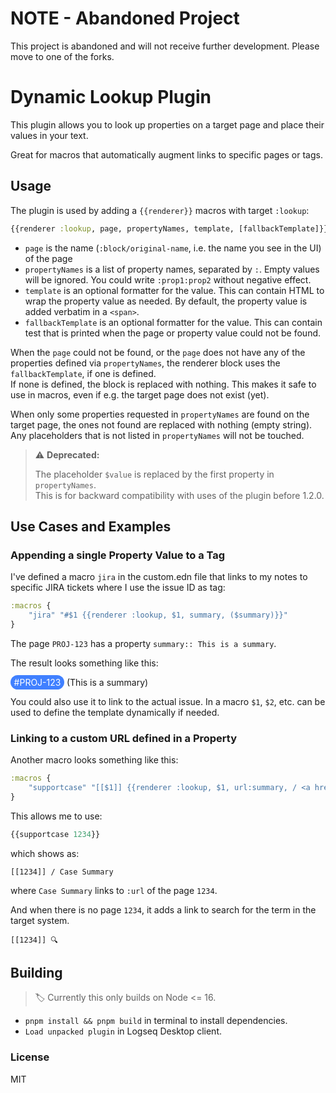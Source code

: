# NOTE - Abandoned Project

This project is abandoned and will not receive further development. Please move to one of the forks.

# Dynamic Lookup Plugin

This plugin allows you to look up properties on a target page and place their values in your text.

Great for macros that automatically augment links to specific pages or tags.

## Usage

The plugin is used by adding a `{{renderer}}` macros with target `:lookup`:

```clojure
{{renderer :lookup, page, propertyNames, template, [fallbackTemplate]}}
```

- `page` is the name (`:block/original-name`, i.e. the name you see in the UI) of the page
- `propertyNames` is a list of property names, separated by `:`. Empty values will be ignored. You could write `:prop1:prop2` without negative effect.
- `template` is an optional formatter for the value. This can contain HTML to wrap the property value as needed. By default, the property value is added verbatim in a `<span>`.
- `fallbackTemplate` is an optional formatter for the value. This can contain test that is printed when the page or property value could not be found.

When the `page` could not be found, or the `page` does not have any of the properties defined via `propertyNames`, the renderer block uses the `fallbackTemplate`, if one is defined.  
If none is defined, the block is replaced with nothing. This makes it safe to use in macros, even if e.g. the target page does not exist (yet).

When only some properties requested in `propertyNames` are found on the target page, the ones not found are replaced with nothing (empty string). Any placeholders that is not listed in `propertyNames` will not be touched.

> ⚠️ **Deprecated:**
> 
> The placeholder `$value` is replaced by the first property in `propertyNames`.  
> This is for backward compatibility with uses of the plugin before 1.2.0.

## Use Cases and Examples

### Appending a single Property Value to a Tag

I've defined a macro `jira` in the custom.edn file that links to my notes to specific JIRA tickets where I use the issue ID as tag:

```clojure
:macros {
    "jira" "#$1 {{renderer :lookup, $1, summary, ($summary)}}"
}
```

The page `PROJ-123` has a property `summary:: This is a summary`.

The result looks something like this:

<span style="background: rgb(64,128,255); padding: 0.2em 0.4em; border-radius: 1em; color: white;">#PROJ-123</span> (This is a summary)

You could also use it to link to the actual issue. In a macro `$1`, `$2`, etc. can be used to define the template dynamically if needed.

### Linking to a custom URL defined in a Property

Another macro looks something like this:

```clojure
:macros {
    "supportcase" "[[$1]] {{renderer :lookup, $1, url:summary, / <a href='$url'>$summary</a>, <a href='https://support.example.com/search/$1'>🔍</a>}}"
}
```

This allows me to use:

```clojure
{{supportcase 1234}}
```

which shows as:

```
[[1234]] / Case Summary 
```

where `Case Summary` links to `:url` of the page `1234`.

And when there is no page `1234`, it adds a link to search for the term in the target system.

```
[[1234]] 🔍
```

## Building

> 🏷 Currently this only builds on Node <= 16.

- `pnpm install && pnpm build` in terminal to install dependencies.
- `Load unpacked plugin` in Logseq Desktop client.

### License

MIT
